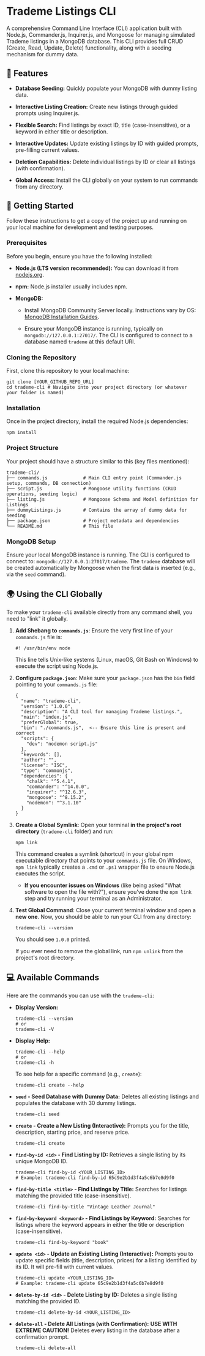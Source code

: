 # Trademe Listings CLI

A comprehensive Command Line Interface (CLI) application built with Node.js, Commander.js, Inquirer.js, and Mongoose for managing simulated Trademe listings in a MongoDB database. This CLI provides full CRUD (Create, Read, Update, Delete) functionality, along with a seeding mechanism for dummy data.

## 🚀 Features

* **Database Seeding:** Quickly populate your MongoDB with dummy listing data.

* **Interactive Listing Creation:** Create new listings through guided prompts using Inquirer.js.

* **Flexible Search:** Find listings by exact ID, title (case-insensitive), or a keyword in either title or description.

* **Interactive Updates:** Update existing listings by ID with guided prompts, pre-filling current values.

* **Deletion Capabilities:** Delete individual listings by ID or clear all listings (with confirmation).

* **Global Access:** Install the CLI globally on your system to run commands from any directory.

## 🏁 Getting Started

Follow these instructions to get a copy of the project up and running on your local machine for development and testing purposes.

### Prerequisites

Before you begin, ensure you have the following installed:

* **Node.js (LTS version recommended):** You can download it from [nodejs.org](https://nodejs.org/).

* **npm:** Node.js installer usually includes npm.

* **MongoDB:**

    * Install MongoDB Community Server locally. Instructions vary by OS: [MongoDB Installation Guides](https://docs.mongodb.com/manual/installation/).

    * Ensure your MongoDB instance is running, typically on `mongodb://127.0.0.1:27017/`. The CLI is configured to connect to a database named `trademe` at this default URI.

### Cloning the Repository

First, clone this repository to your local machine:
```
git clone [YOUR_GITHUB_REPO_URL]
cd trademe-cli # Navigate into your project directory (or whatever your folder is named)
```
### Installation

Once in the project directory, install the required Node.js dependencies:
```
npm install
```
### Project Structure

Your project should have a structure similar to this (key files mentioned):

```
trademe-cli/
├── commands.js             # Main CLI entry point (Commander.js setup, commands, DB connection)
├── script.js               # Mongoose utility functions (CRUD operations, seeding logic)
├── listing.js              # Mongoose Schema and Model definition for Listings
├── dummyListings.js        # Contains the array of dummy data for seeding
├── package.json            # Project metadata and dependencies
└── README.md               # This file
```
### MongoDB Setup

Ensure your local MongoDB instance is running. The CLI is configured to connect to: `mongodb://127.0.0.1:27017/trademe`. The `trademe` database will be created automatically by Mongoose when the first data is inserted (e.g., via the `seed` command).

## 🌍 Using the CLI Globally

To make your `trademe-cli` available directly from any command shell, you need to "link" it globally.

1.  **Add Shebang to `commands.js`**:
    Ensure the very first line of your `commands.js` file is:

    ```
    #! /usr/bin/env node

    ```

    This line tells Unix-like systems (Linux, macOS, Git Bash on Windows) to execute the script using Node.js.

2.  **Configure `package.json`**:
    Make sure your `package.json` has the `bin` field pointing to your `commands.js` file:

    ```
    {
      "name": "trademe-cli",
      "version": "1.0.0",
      "description": "A CLI tool for managing Trademe listings.",
      "main": "index.js",
      "preferGlobal": true,
      "bin": "./commands.js",  <-- Ensure this line is present and correct
      "scripts": {
        "dev": "nodemon script.js"
      },
      "keywords": [],
      "author": "",
      "license": "ISC",
      "type": "commonjs",
      "dependencies": {
        "chalk": "^5.4.1",
        "commander": "^14.0.0",
        "inquirer": "^12.6.3",
        "mongoose": "^8.15.2",
        "nodemon": "^3.1.10"
      }
    }

    ```

3.  **Create a Global Symlink**:
    Open your terminal **in the project's root directory** (`trademe-cli` folder) and run:

    ```
    npm link

    ```

    This command creates a symlink (shortcut) in your global npm executable directory that points to your `commands.js` file. On Windows, `npm link` typically creates a `.cmd` or `.ps1` wrapper file to ensure Node.js executes the script.

    * **If you encounter issues on Windows** (like being asked "What software to open the file with?"), ensure you've done the `npm link` step and try running your terminal as an Administrator.

4.  **Test Global Command**:
    Close your current terminal window and open a **new one**. Now, you should be able to run your CLI from any directory:

    ```
    trademe-cli --version

    ```

    You should see `1.0.0` printed.

    If you ever need to remove the global link, run `npm unlink` from the project's root directory.

## 💻 Available Commands

Here are the commands you can use with the `trademe-cli`:

* **Display Version:**

    ```
    trademe-cli --version
    # or
    trademe-cli -V

    ```

* **Display Help:**

    ```
    trademe-cli --help
    # or
    trademe-cli -h

    ```

    To see help for a specific command (e.g., `create`):

    ```
    trademe-cli create --help

    ```

* **`seed` - Seed Database with Dummy Data:**
    Deletes all existing listings and populates the database with 30 dummy listings.

    ```
    trademe-cli seed

    ```

* **`create` - Create a New Listing (Interactive):**
    Prompts you for the title, description, starting price, and reserve price.

    ```
    trademe-cli create

    ```

* **`find-by-id <id>` - Find Listing by ID:**
    Retrieves a single listing by its unique MongoDB ID.

    ```
    trademe-cli find-by-id <YOUR_LISTING_ID>
    # Example: trademe-cli find-by-id 65c9e2b1d3f4a5c6b7e8d9f0

    ```

* **`find-by-title <title>` - Find Listings by Title:**
    Searches for listings matching the provided title (case-insensitive).

    ```
    trademe-cli find-by-title "Vintage Leather Journal"

    ```

* **`find-by-keyword <keyword>` - Find Listings by Keyword:**
    Searches for listings where the keyword appears in either the title or description (case-insensitive).

    ```
    trademe-cli find-by-keyword "book"

    ```

* **`update <id>` - Update an Existing Listing (Interactive):**
    Prompts you to update specific fields (title, description, prices) for a listing identified by its ID. It will pre-fill with current values.

    ```
    trademe-cli update <YOUR_LISTING_ID>
    # Example: trademe-cli update 65c9e2b1d3f4a5c6b7e8d9f0

    ```

* **`delete-by-id <id>` - Delete Listing by ID:**
    Deletes a single listing matching the provided ID.

    ```
    trademe-cli delete-by-id <YOUR_LISTING_ID>

    ```

* **`delete-all` - Delete All Listings (with Confirmation):**
    **USE WITH EXTREME CAUTION!** Deletes every listing in the database after a confirmation prompt.

    ```
    trademe-cli delete-all

    ```




